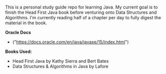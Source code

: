 This is a personal study guide repo for learning Java. My current goal is to finish the Head First Java book before venturing onto Data Structures and Algorithms. I'm currently reading half of a chapter per day to fully digest the material in the book. 

**Oracle Docs**
- ("https://docs.oracle.com/en/java/javase/15/index.html")

**Books Used:**
- Head First Java by Kathy Sierra and Bert Bates
- Data Structures & Algorithms in Java by Lafore